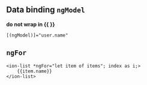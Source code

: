 
## Data binding `ngModel`

**do not wrap in {{  }}**

```
[(ngModel)]="user.name"
```

## `ngFor`

    <ion-list *ngFor="let item of items"; index as i;>
        {{item.name}}
    </ion-list>
